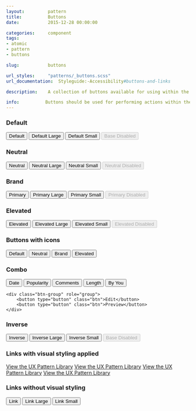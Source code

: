 ```yaml
---
layout:         pattern
title:          Buttons
date:           2015-12-28 00:00:00

categories:     component
tags:           
- atomic
- pattern
- buttons

slug:           buttons

url_styles:     "patterns/_buttons.scss"
url_documentation:  Styleguide:-Accessibility#buttons-and-links

description:    A collection of buttons available for using within the edX platform.

info:          Buttons should be used for performing actions within the edX environment.  While you may apply the visual style of these elements to both semantic links and buttons, a good rule of thumb is that buttons do something while links go somewhere. Buttons have several visual weights, sizes, and add-ons that can be configured alongside their use.
---
```


<h3 class="example-set-hd">Default</h3>
<div class="example-set">
    <button type="button" class="btn">Default</button>
    <button type="button" class="btn btn-large">Default Large</button>
    <button type="button" class="btn btn-small">Default Small</button>
    <button type="button" class="btn" disabled>Base Disabled</button>
</div>

<h3 class="example-set-hd">Neutral</h3>
<div class="example-set">
    <button type="button" class="btn-neutral">Neutral</button>
    <button type="button" class="btn-neutral btn-large">Neutral Large</button>
    <button type="button" class="btn-neutral btn-small">Neutral Small</button>
    <button type="button" class="btn-neutral" disabled>Neutral Disabled</button>
</div>

<h3 class="example-set-hd">Brand</h3>
<div class="example-set">
    <button type="button" class="btn-brand">Primary</button>
    <button type="button" class="btn-brand btn-large">Primary Large</button>
    <button type="button" class="btn-brand btn-small">Primary Small</button>
    <button type="button" class="btn-brand" disabled>Primary Disabled</button>
</div>

<h3 class="example-set-hd">Elevated</h3>
<div class="example-set">
    <button type="button" class="btn-elevated">Elevated</button>
    <button type="button" class="btn-elevated btn-large">Elevated Large</button>
    <button type="button" class="btn-elevated btn-small">Elevated Small</button>
    <button type="button" class="btn-elevated" disabled>Elevated Disabled</button>
</div>

<h3 class="example-set-hd">Buttons with icons</h3>
<div class="example-set">
    <button type="button" class="btn">
        <span class="icon fa fa-comment" aria-hidden="true"></span>
        Default
    </button>
    <button type="button" class="btn-neutral">
        <span class="icon fa fa-comment" aria-hidden="true"></span>
        Neutral
    </button>
    <button type="button" class="btn-brand">
        <span class="icon fa fa-comment" aria-hidden="true"></span>
        Brand
    </button>
    <button type="button" class="btn-elevated">
        <span class="icon fa fa-comment" aria-hidden="true"></span>
        Elevated
    </button>
</div>

<h3 class="example-set-hd">Combo</h3>
<div class="example-set">
    <div class="btn-group" role="group">
        <button type="button" class="btn">Date</button>
        <button type="button" class="btn">Popularity</button>
        <button type="button" class="btn">Comments</button>
        <button type="button" class="btn">Length</button>
        <button type="button" class="btn">By You</button>
    </div>

    <div class="btn-group" role="group">
        <button type="button" class="btn">Edit</button>
        <button type="button" class="btn">Preview</button>
    </div>
</div>

<h3 class="example-set-hd">Inverse</h3>
<div class="example-set">
    <div class="button-overlay-demo">
        <button type="button" class="btn-inverse">Inverse</button>
        <button type="button" class="btn-inverse btn-large">Inverse Large</button>
        <button type="button" class="btn-inverse btn-small">Inverse Small</button>
        <button type="button" class="btn" disabled>Base Disabled</button>
    </div>
</div>

<h3 class="example-set-hd">Links with visual styling applied</h3>
<div class="example-set">
    <a href="http://ux.edx.org/" class="btn">View the UX Pattern Library</a>
    <a href="http://ux.edx.org/" class="btn-neutral">View the UX Pattern Library</a>
    <a href="http://ux.edx.org/" class="btn-brand">View the UX Pattern Library</a>
    <a href="http://ux.edx.org/" class="btn-elevated">View the UX Pattern Library</a>
</div>

<h3 class="example-set-hd">Links without visual styling</h3>
<div class="example-set">
    <button type="button" class="btn-link">Link</button>
    <button type="button" class="btn-link btn-large">Link Large</button>
    <button type="button" class="btn-link btn-small">Link Small</button>
</div>
